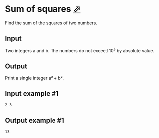 # Sum of squares [⬀](https://www.e-olymp.com/en/problems/519)
Find the sum of the squares of two numbers.

## Input
Two integers a and b. The numbers do not exceed 10⁹ by absolute value.

## Output
Print a single integer a² + b².

## Input example #1
```
2 3
```

## Output example #1
```
13
```
